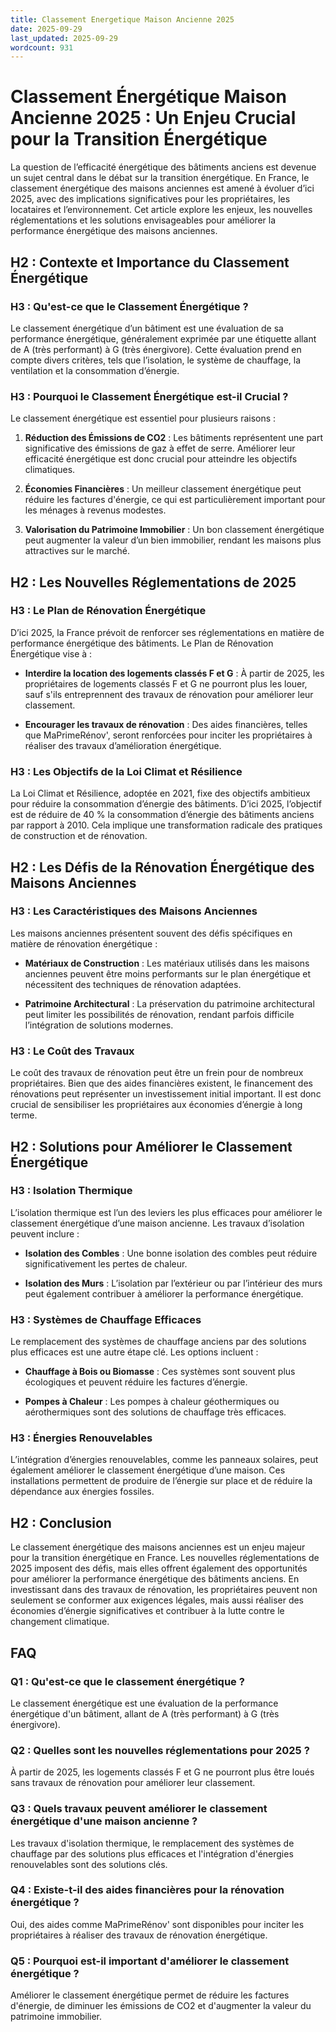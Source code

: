 ```yaml
---
title: Classement Energetique Maison Ancienne 2025
date: 2025-09-29
last_updated: 2025-09-29
wordcount: 931
---
```


# Classement Énergétique Maison Ancienne 2025 : Un Enjeu Crucial pour la Transition Énergétique

La question de l’efficacité énergétique des bâtiments anciens est devenue un sujet central dans le débat sur la transition énergétique. En France, le classement énergétique des maisons anciennes est amené à évoluer d’ici 2025, avec des implications significatives pour les propriétaires, les locataires et l’environnement. Cet article explore les enjeux, les nouvelles réglementations et les solutions envisageables pour améliorer la performance énergétique des maisons anciennes.

## H2 : Contexte et Importance du Classement Énergétique

### H3 : Qu'est-ce que le Classement Énergétique ?

Le classement énergétique d’un bâtiment est une évaluation de sa performance énergétique, généralement exprimée par une étiquette allant de A (très performant) à G (très énergivore). Cette évaluation prend en compte divers critères, tels que l’isolation, le système de chauffage, la ventilation et la consommation d’énergie.

### H3 : Pourquoi le Classement Énergétique est-il Crucial ?

Le classement énergétique est essentiel pour plusieurs raisons :

1. **Réduction des Émissions de CO2** : Les bâtiments représentent une part significative des émissions de gaz à effet de serre. Améliorer leur efficacité énergétique est donc crucial pour atteindre les objectifs climatiques.
   
2. **Économies Financières** : Un meilleur classement énergétique peut réduire les factures d'énergie, ce qui est particulièrement important pour les ménages à revenus modestes.

3. **Valorisation du Patrimoine Immobilier** : Un bon classement énergétique peut augmenter la valeur d’un bien immobilier, rendant les maisons plus attractives sur le marché.

## H2 : Les Nouvelles Réglementations de 2025

### H3 : Le Plan de Rénovation Énergétique

D’ici 2025, la France prévoit de renforcer ses réglementations en matière de performance énergétique des bâtiments. Le Plan de Rénovation Énergétique vise à :

- **Interdire la location des logements classés F et G** : À partir de 2025, les propriétaires de logements classés F et G ne pourront plus les louer, sauf s'ils entreprennent des travaux de rénovation pour améliorer leur classement.

- **Encourager les travaux de rénovation** : Des aides financières, telles que MaPrimeRénov', seront renforcées pour inciter les propriétaires à réaliser des travaux d’amélioration énergétique.

### H3 : Les Objectifs de la Loi Climat et Résilience

La Loi Climat et Résilience, adoptée en 2021, fixe des objectifs ambitieux pour réduire la consommation d’énergie des bâtiments. D’ici 2025, l’objectif est de réduire de 40 % la consommation d’énergie des bâtiments anciens par rapport à 2010. Cela implique une transformation radicale des pratiques de construction et de rénovation.

## H2 : Les Défis de la Rénovation Énergétique des Maisons Anciennes

### H3 : Les Caractéristiques des Maisons Anciennes

Les maisons anciennes présentent souvent des défis spécifiques en matière de rénovation énergétique :

- **Matériaux de Construction** : Les matériaux utilisés dans les maisons anciennes peuvent être moins performants sur le plan énergétique et nécessitent des techniques de rénovation adaptées.

- **Patrimoine Architectural** : La préservation du patrimoine architectural peut limiter les possibilités de rénovation, rendant parfois difficile l’intégration de solutions modernes.

### H3 : Le Coût des Travaux

Le coût des travaux de rénovation peut être un frein pour de nombreux propriétaires. Bien que des aides financières existent, le financement des rénovations peut représenter un investissement initial important. Il est donc crucial de sensibiliser les propriétaires aux économies d’énergie à long terme.

## H2 : Solutions pour Améliorer le Classement Énergétique

### H3 : Isolation Thermique

L’isolation thermique est l’un des leviers les plus efficaces pour améliorer le classement énergétique d’une maison ancienne. Les travaux d’isolation peuvent inclure :

- **Isolation des Combles** : Une bonne isolation des combles peut réduire significativement les pertes de chaleur.

- **Isolation des Murs** : L’isolation par l’extérieur ou par l’intérieur des murs peut également contribuer à améliorer la performance énergétique.

### H3 : Systèmes de Chauffage Efficaces

Le remplacement des systèmes de chauffage anciens par des solutions plus efficaces est une autre étape clé. Les options incluent :

- **Chauffage à Bois ou Biomasse** : Ces systèmes sont souvent plus écologiques et peuvent réduire les factures d’énergie.

- **Pompes à Chaleur** : Les pompes à chaleur géothermiques ou aérothermiques sont des solutions de chauffage très efficaces.

### H3 : Énergies Renouvelables

L’intégration d’énergies renouvelables, comme les panneaux solaires, peut également améliorer le classement énergétique d’une maison. Ces installations permettent de produire de l’énergie sur place et de réduire la dépendance aux énergies fossiles.

## H2 : Conclusion

Le classement énergétique des maisons anciennes est un enjeu majeur pour la transition énergétique en France. Les nouvelles réglementations de 2025 imposent des défis, mais elles offrent également des opportunités pour améliorer la performance énergétique des bâtiments anciens. En investissant dans des travaux de rénovation, les propriétaires peuvent non seulement se conformer aux exigences légales, mais aussi réaliser des économies d’énergie significatives et contribuer à la lutte contre le changement climatique.

## FAQ

### Q1 : Qu'est-ce que le classement énergétique ?

Le classement énergétique est une évaluation de la performance énergétique d'un bâtiment, allant de A (très performant) à G (très énergivore).

### Q2 : Quelles sont les nouvelles réglementations pour 2025 ?

À partir de 2025, les logements classés F et G ne pourront plus être loués sans travaux de rénovation pour améliorer leur classement.

### Q3 : Quels travaux peuvent améliorer le classement énergétique d'une maison ancienne ?

Les travaux d'isolation thermique, le remplacement des systèmes de chauffage par des solutions plus efficaces et l'intégration d'énergies renouvelables sont des solutions clés.

### Q4 : Existe-t-il des aides financières pour la rénovation énergétique ?

Oui, des aides comme MaPrimeRénov' sont disponibles pour inciter les propriétaires à réaliser des travaux de rénovation énergétique.

### Q5 : Pourquoi est-il important d'améliorer le classement énergétique ?

Améliorer le classement énergétique permet de réduire les factures d'énergie, de diminuer les émissions de CO2 et d'augmenter la valeur du patrimoine immobilier.